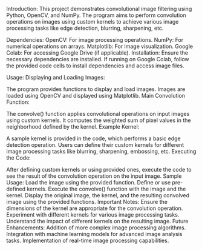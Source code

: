Introduction:
This project demonstrates convolutional image filtering using Python, OpenCV, and NumPy. The program aims to perform convolution operations on images using custom kernels to achieve various image processing tasks like edge detection, blurring, sharpening, etc.

Dependencies:
OpenCV: For image processing operations.
NumPy: For numerical operations on arrays.
Matplotlib: For image visualization.
Google Colab: For accessing Google Drive (if applicable).
Installation:
Ensure the necessary dependencies are installed. If running on Google Colab, follow the provided code cells to install dependencies and access image files.

Usage:
Displaying and Loading Images:

The program provides functions to display and load images. Images are loaded using OpenCV and displayed using Matplotlib.
Main Convolution Function:

The convolve() function applies convolutional operations on input images using custom kernels. It computes the weighted sum of pixel values in the neighborhood defined by the kernel.
Example Kernel:

A sample kernel is provided in the code, which performs a basic edge detection operation. Users can define their custom kernels for different image processing tasks like blurring, sharpening, embossing, etc.
Executing the Code:

After defining custom kernels or using provided ones, execute the code to see the result of the convolution operation on the input image.
Sample Usage:
Load the image using the provided function.
Define or use pre-defined kernels.
Execute the convolve() function with the image and the kernel.
Display the original image, the kernel, and the resulting convolved image using the provided functions.
Important Notes:
Ensure the dimensions of the kernel are appropriate for the convolution operation.
Experiment with different kernels for various image processing tasks.
Understand the impact of different kernels on the resulting image.
Future Enhancements:
Addition of more complex image processing algorithms.
Integration with machine learning models for advanced image analysis tasks.
Implementation of real-time image processing capabilities.
